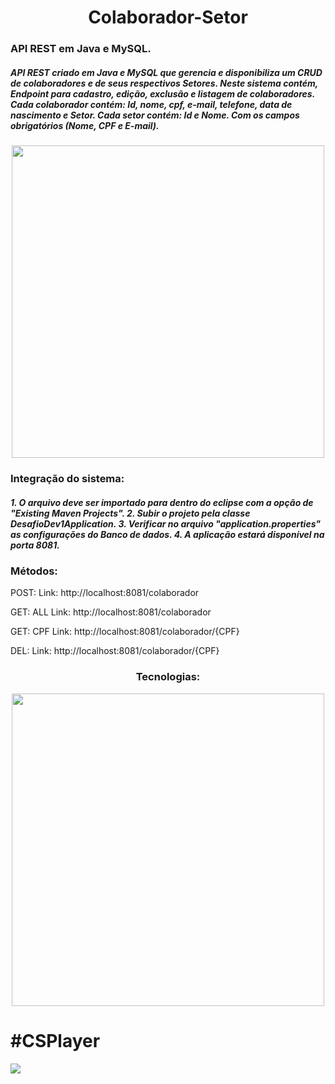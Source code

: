 <div align="center">
  <h1>Colaborador-Setor</h1>
</div>

<h3>API REST em Java e MySQL.</h3>

<h5>
  API REST criado em Java e MySQL que gerencia e disponibiliza um CRUD de colaboradores e de seus respectivos Setores. 
Neste sistema contém, Endpoint para cadastro, edição, exclusão e listagem de colaboradores. 
Cada colaborador contém: Id, nome, cpf, e-mail, telefone, data de nascimento e Setor.
Cada setor contém: Id e Nome.
Com os campos obrigatórios (Nome, CPF e E-mail).
</h5>

<div align="center">
<img src="https://user-images.githubusercontent.com/82176039/200175708-73dc7b24-b050-4976-9e1c-ef344dcc815a.jpg" width="500px"/>
</div>

<h3> Integração do sistema:</h3>
<h5>
1. O arquivo deve ser importado para dentro do eclipse com a opção de "Existing Maven Projects".
2. Subir o projeto pela classe DesafioDev1Application.
3. Verificar no arquivo "application.properties" as configurações do Banco de dados.
4. A aplicação estará disponível na porta 8081.
</h5>

<h3> Métodos:</h3>

POST: 
  Link: http://localhost:8081/colaborador
 
GET: ALL
  Link: http://localhost:8081/colaborador
  
GET: CPF
  Link: http://localhost:8081/colaborador/{CPF}

DEL: 
  Link: http://localhost:8081/colaborador/{CPF}


<div align="center">
 <h3>Tecnologias: </h3>
<img src="https://user-images.githubusercontent.com/82176039/200175684-d4bec1c6-d41f-4a94-82d8-90b660477c4c.png" width="500px"/>
</div>

<div  width="50px">
<h1>#CSPlayer</h1>
<img src="https://github.com/AngeloChiarella/Agenda-Contatos/blob/main/000.gif"/>
</div>
